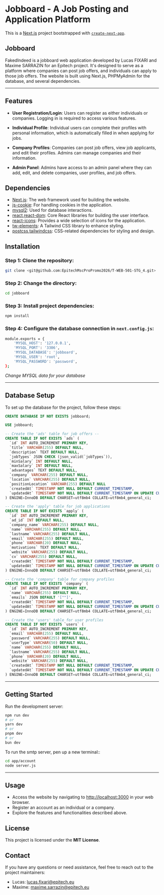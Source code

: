 # Jobboard - A Job Posting and Application Platform

This is a [Next.js](https://nextjs.org/) project bootstrapped with [`create-next-app`](https://github.com/vercel/next.js/tree/canary/packages/create-next-app).

## Jobboard

FakedIndeed is a jobboard web application developed by Lucas FIXARI and Maxime SARRAZIN for an Epitech project. It's designed to serve as a platform where companies can post job offers, and individuals can apply to those job offers. The website is built using Next.js, PHPMyAdmin for the database, and several dependencies.

---

## Features

- **User Registration/Login**: Users can register as either individuals or companies. Logging in is required to access various features.

- **Individual Profile**: Individual users can complete their profiles with personal information, which is automatically filled in when applying for jobs.

- **Company Profiles**: Companies can post job offers, view job applicants, and edit their profiles. Admins can manage companies and their information.

- **Admin Panel**: Admins have access to an admin panel where they can add, edit, and delete companies, user profiles, and job offers.



## Dependencies

- [Next.js](https://nextjs.org/): The web framework used for building the website.
- [js-cookie](https://github.com/js-cookie/js-cookie): For handling cookies in the application.
- [mysql2](https://www.npmjs.com/package/mysql2): Used for database interactions.
- [react](https://reactjs.org/),[react-dom](https://reactjs.org/docs/react-dom.html): Core React libraries for building the user interface.
- [react-icons](https://react-icons.github.io/react-icons/): Provides a wide selection of icons for the application.
- [tw-elements](https://github.com/tw-elements/tw-elements): A Tailwind CSS library to enhance styling.
- [postcss](https://postcss.org/),[tailwindcss](https://tailwindcss.com/): CSS-related dependencies for styling and design.

## Installation

### Step 1: Clone the repository:
```bash
git clone <git@github.com:EpitechMscProPromo2026/T-WEB-501-STG_4.git>
```

### Step 2: Change the directory:
```bash
cd jobboard
```

### Step 3: Install project dependencies:
```bash
npm install
```

### Step 4: Configure the database connection in **`next.config.js`**:
```bash
module.exports = {
    'MYSQL_HOST': '127.0.0.1',
    'MYSQL_PORT': '3306',
    'MYSQL_DATABASE': 'jobboard',
    'MYSQL_USER': 'root',
    'MYSQL_PASSWORD': 'password',
};
```
*Change MYSQL data for your database*

---

## Database Setup

To set up the database for the project, follow these steps:
```sql
CREATE DATABASE IF NOT EXISTS jobboard;

USE jobboard;

-- Create the 'ads' table for job offers --
CREATE TABLE IF NOT EXISTS `ads` (
  `id` INT AUTO_INCREMENT PRIMARY KEY,
  `title` VARCHAR(255) DEFAULT NULL,
  `description` TEXT DEFAULT NULL,
  `jobTypes` JSON CHECK (json_valid(`jobTypes`)),
  `minSalary` INT DEFAULT NULL,
  `maxSalary` INT DEFAULT NULL,
  `advantages` TEXT DEFAULT NULL,
  `company` VARCHAR(255) DEFAULT NULL,
  `location` VARCHAR(255) DEFAULT NULL,
  `positionLocation` VARCHAR(255) DEFAULT NULL
  `createdAt` TIMESTAMP NOT NULL DEFAULT CURRENT_TIMESTAMP,
  `updatedAt` TIMESTAMP NOT NULL DEFAULT CURRENT_TIMESTAMP ON UPDATE CURRENT_TIMESTAMP,
) ENGINE=InnoDB DEFAULT CHARSET=utf8mb4 COLLATE=utf8mb4_general_ci;

-- Create the 'apply' table for job applications
CREATE TABLE IF NOT EXISTS `apply` (
  `id` INT AUTO_INCREMENT PRIMARY KEY,
  `ad_id` INT DEFAULT NULL,
  `company_name` VARCHAR(255) DEFAULT NULL,
  `name` VARCHAR(255) DEFAULT NULL,
  `lastname` VARCHAR(255) DEFAULT NULL,
  `email` VARCHAR(255) DEFAULT NULL,
  `phone` VARCHAR(20) DEFAULT NULL,
  `motivations` TEXT DEFAULT NULL,
  `website` VARCHAR(255) DEFAULT NULL,
  `cv` VARCHAR(255) DEFAULT NULL,
  `createdAt` TIMESTAMP NOT NULL DEFAULT CURRENT_TIMESTAMP,
  `updatedAt` TIMESTAMP NOT NULL DEFAULT CURRENT_TIMESTAMP ON UPDATE CURRENT_TIMESTAMP
) ENGINE=InnoDB DEFAULT CHARSET=utf8mb4 COLLATE=utf8mb4_general_ci;

-- Create the 'company' table for company profiles
CREATE TABLE IF NOT EXISTS `company` (
  `id` INT AUTO_INCREMENT PRIMARY KEY,
  `name` VARCHAR(255) DEFAULT NULL,
  `emails` JSON DEFAULT '[""]',
  `createdAt` TIMESTAMP NOT NULL DEFAULT CURRENT_TIMESTAMP,
  `updatedAt` TIMESTAMP NOT NULL DEFAULT CURRENT_TIMESTAMP ON UPDATE CURRENT_TIMESTAMP
) ENGINE=InnoDB DEFAULT CHARSET=utf8mb4 COLLATE=utf8mb4_general_ci;

-- Create the 'users' table for user profiles
CREATE TABLE IF NOT EXISTS `users` (
  `id` INT AUTO_INCREMENT PRIMARY KEY,
  `email` VARCHAR(255) DEFAULT NULL,
  `password` VARCHAR(255) DEFAULT NULL,
  `userType` VARCHAR(50) DEFAULT NULL,
  `name` VARCHAR(255) DEFAULT NULL,
  `lastname` VARCHAR(255) DEFAULT NULL,
  `phone` VARCHAR(20) DEFAULT NULL,
  `website` VARCHAR(255) DEFAULT NULL,
  `createdAt` TIMESTAMP NOT NULL DEFAULT CURRENT_TIMESTAMP,
  `updatedAt` TIMESTAMP NOT NULL DEFAULT CURRENT_TIMESTAMP ON UPDATE CURRENT_TIMESTAMP
) ENGINE=InnoDB DEFAULT CHARSET=utf8mb4 COLLATE=utf8mb4_general_ci;

```

---

## Getting Started

Run the development server:

```bash
npm run dev
# or
yarn dev
# or
pnpm dev
# or
bun dev
```

To run the smtp server, pen up a new terminal::


```bash
cd app/account
node server.js
```

---

## Usage

- Access the website by navigating to [http://localhost:3000](http://localhost:3000) in your web browser.
- Register an account as an individual or a company.
- Explore the features and functionalities described above.

## License

This project is licensed under the **MIT License**.

## Contact

If you have any questions or need assistance, feel free to reach out to the project maintainers:

- Lucas: [lucas.fixari@epitech.eu](mailto:lucas.fixari@epitech.eu)
- Maxime: [maxime.sarrazin@epitech.eu](mailto:maxime.sarrazin@epitech.eu)

